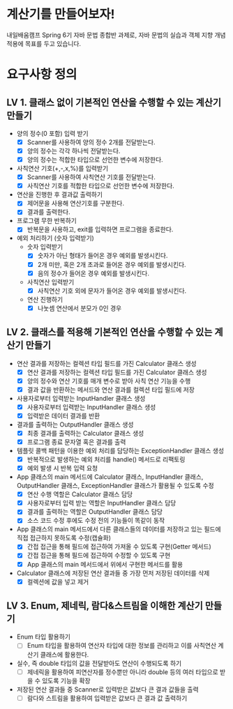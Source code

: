 # 계산기를 만들어보자!
내일배움캠프 Spring 6기 자바 문법 종합반 과제로, 자바 문법의 실습과 객체 지향 개념 적용에 목표를 두고 있습니다.
# 요구사항 정의
## LV 1. 클래스 없이 기본적인 연산을 수행할 수 있는 계산기 만들기
- 양의 정수(0 포함) 입력 받기
    - [x] Scanner를 사용하여 양의 정수 2개를 전달받는다.
    - [x] 양의 정수는 각각 하나씩 전달받는다.
    - [x] 양의 정수는 적합한 타입으로 선언한 변수에 저장한다.
- 사칙연산 기호(+,-,x,%)를 입력받기
    - [x] Scanner를 사용하여 사칙연산 기호를 전달받는다.
    - [x] 사칙연산 기호를 적합한 타입으로 선언한 변수에 저장한다.
- 연산을 진행한 후 결과값 출력하기
    - [x] 제어문을 사용해 연산기호를 구분한다.
    - [x] 결과를 출력한다.
- 프로그램 무한 반복하기
    - [x] 반복문을 사용하고, exit를 입력하면 프로그램을 종료한다.
- 예외 처리하기 (숫자 입력받기)
    - 숫자 입력받기
        - [x] 숫자가 아닌 형태가 들어온 경우 예외를 발생시킨다.
        - [x] 2개 미만, 혹은 2개 초과로 들어온 경우 예외를 발생시킨다.
        - [x] 음의 정수가 들어온 경우 예외를 발생시킨다.
    - 사칙연산 입력받기
        - [x] 사칙연산 기호 외에 문자가 들어온 경우 예외를 발생시킨다.
    - 연산 진행하기
        - [x] 나눗셈 연산에서 분모가 0인 경우
      
## LV 2. 클래스를 적용해 기본적인 연산을 수행할 수 있는 계산기 만들기
- 연산 결과를 저장하는 컬렉션 타입 필드를 가진 Calculator 클래스 생성
  - [x] 연산 결과를 저장하는 컬렉션 타입 필드를 가진 Calculator 클래스 생성
  - [x] 양의 정수와 연산 기호를 매개 변수로 받아 사칙 연산 기능을 수행
  - [x] 결과 값을 반환하는 메서드와 연산 결과를 컬렉션 타입 필드에 저장
- 사용자로부터 입력받는 InputHandler 클래스 생성
  - [x] 사용자로부터 입력받는 InputHandler 클래스 생성
  - [x] 입력받은 데이터 결과를 반환
- 결과를 출력하는 OutputHandler 클래스 생성
  - [x] 최종 결과를 출력하는 Calculator 클래스 생성
  - [x] 프로그램 종료 문자열 혹은 결과를 출력
- 템플릿 콜백 패턴을 이용한 예외 처리를 담당하는 ExceptionHandler 클래스 생성
  - [x] 반복적으로 발생하는 예외 처리를 handle() 메서드로 리팩토링
  - [x] 예외 발생 시 반복 입력 요청
- App 클래스의 main 메서드에 Calculator 클래스, InputHandler 클래스, OutputHandler 클래스, ExceptionHandler 클래스가 활용될 수 있도록 수정
  - [x] 연산 수행 역할은 Calculator 클래스 담당
  - [x] 사용자로부터 입력 받는 역할은 InputHandler 클래스 담당
  - [x] 결과를 출력하는 역할은 OutputHandler 클래스 담당
  - [x] 소스 코드 수정 후에도 수정 전의 기능들이 똑같이 동작
- App 클래스의 main 메서드에서 다른 클래스들의 데이터를 저장하고 있는 필드에 직접 접근하지 못하도록 수정(캡슐화)
  - [x] 간접 접근을 통해 필드에 접근하여 가져올 수 있도록 구현(Getter 메서드)
  - [x] 간접 접근을 통해 필드에 접근하여 수정할 수 있도록 구현
  - [x] App 클래스의 main 메서드에서 위에서 구현한 메서드를 활용
- Calculator 클래스에 저장된 연산 결과들 중 가장 먼저 저장된 데이터를 삭제
  - [x] 컬렉션에 값을 넣고 제거 

## LV 3. Enum, 제네릭, 람다&스트림을 이해한 계산기 만들기
- Enum 타입 활용하기
  - [ ] Enum 타입을 활용하여 연산자 타입에 대한 정보를 관리하고 이를 사칙연산 계산기 클래스에 활용한다.
- 실수, 즉 double 타입의 값을 전달받아도 연산이 수행되도록 하기
  - [ ] 제네릭을 활용하여 피연산자를 정수뿐만 아니라 double 등의 여러 타입으로 받을 수 있도록 기능을 확장
- 저장된 연산 결과들 중 Scanner로 입력받은 값보다 큰 결과 값들을 출력
  - [ ] 람다와 스트림을 활용하여 입력받은 값보다 큰 결과 값 출력하기

